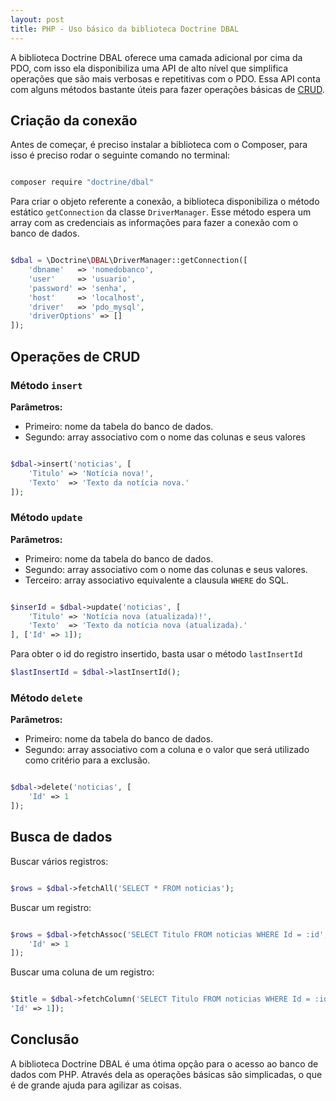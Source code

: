 ```yaml
---
layout: post
title: PHP - Uso básico da biblioteca Doctrine DBAL
---
```


A biblioteca Doctrine DBAL oferece uma camada adicional por cima da PDO, com isso ela disponibiliza uma API de alto nível que simplifica operações que são mais verbosas e repetitivas com o PDO. Essa API conta com alguns métodos bastante úteis para fazer operações básicas de [CRUD](https://pt.wikipedia.org/wiki/CRUD).

## Criação da conexão

Antes de começar, é preciso instalar a biblioteca com o Composer, para isso é preciso rodar o seguinte comando no terminal:

```bash

composer require "doctrine/dbal"

```
Para criar o objeto referente a conexão, a biblioteca disponibiliza o método estático ```getConnection``` da classe ```DriverManager```. Esse método espera um array com as credenciais as informações para fazer a conexão com o banco de dados.

```php

$dbal = \Doctrine\DBAL\DriverManager::getConnection([
    'dbname'   => 'nomedobanco',
    'user'     => 'usuario',
    'password' => 'senha',
    'host'     => 'localhost',
    'driver'   => 'pdo_mysql',
    'driverOptions' => []
]);

```

## Operações de CRUD

### Método ```insert```

**Parâmetros:**
* Primeiro: nome da tabela do banco de dados.
* Segundo: array associativo com o nome das colunas e seus valores

```php

$dbal->insert('noticias', [
    'Titulo' => 'Notícia nova!',
    'Texto'  => 'Texto da notícia nova.'
]);

```

### Método ```update```

**Parâmetros:**
* Primeiro: nome da tabela do banco de dados.
* Segundo: array associativo com o nome das colunas e seus valores.
* Terceiro: array associativo equivalente a clausula ```WHERE``` do SQL.

```php

$inserId = $dbal->update('noticias', [
    'Titulo' => 'Notícia nova (atualizada)!',
    'Texto'  => 'Texto da notícia nova (atualizada).'
], ['Id' => 1]);

```

Para obter o id do registro insertido, basta usar o método ```lastInsertId```

```php
$lastInsertId = $dbal->lastInsertId();
```

### Método ```delete```

**Parâmetros:**
* Primeiro: nome da tabela do banco de dados.
* Segundo: array associativo com a coluna e o valor que será utilizado como critério para a exclusão.

```php

$dbal->delete('noticias', [
    'Id' => 1
]);

```

## Busca de dados

Buscar vários registros:

```php

$rows = $dbal->fetchAll('SELECT * FROM noticias');

```

Buscar um registro:

```php

$rows = $dbal->fetchAssoc('SELECT Titulo FROM noticias WHERE Id = :id', [
    'Id' => 1
]);

```

Buscar uma coluna de um registro:

```php

$title = $dbal->fetchColumn('SELECT Titulo FROM noticias WHERE Id = :id', [
'Id' => 1]);

```

## Conclusão

A biblioteca Doctrine DBAL é uma ótima opção para o acesso ao banco de dados com PHP. Através dela as operações básicas são simplicadas, o que é de grande ajuda para agilizar as coisas.